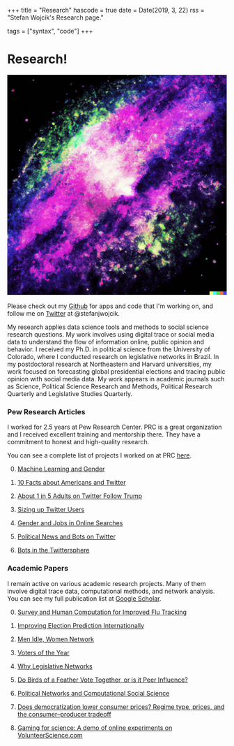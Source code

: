 +++
title = "Research"
hascode = true
date = Date(2019, 3, 22)
rss = "Stefan Wojcik's Research page."

tags = ["syntax", "code"]
+++

# Research!

![a descriptive caption](/images/nebula.png)

Please check out my [Github](https://github.com/stefanjwojcik) for apps and code that I'm working on,
and follow me on [Twitter](https://www.twitter.com) at @stefanjwojcik.

My research applies data science tools and methods to social science research questions.
My work involves using digital trace or social media data to understand the flow of information online,
public opinion and behavior. I received my Ph.D. in political science from the University of Colorado,
 where I conducted research on legislative networks in Brazil. In my postdoctoral research at Northeastern
 and Harvard universities, my work focused on forecasting global presidential elections and tracing public
 opinion with social media data. My work appears in academic journals such as Science, Political
 Science Research and Methods, Political Research Quarterly and Legislative Studies Quarterly.


### Pew Research Articles

I worked for 2.5 years at Pew Research Center. PRC is a great organization and I received
excellent training and mentorship there. They have a commitment to honest and high-quality
research.

You can see a complete list of projects I worked on at PRC [here](https://www.pewresearch.org/staff/stefan-wojcik/).

0. [Machine Learning and Gender](https://www.pewresearch.org/internet/2019/09/05/the-challenges-of-using-machine-learning-to-identify-gender-in-images/)

0. [10 Facts about Americans and Twitter](https://www.pewresearch.org/fact-tank/2019/08/02/10-facts-about-americans-and-twitter/)

0. [About 1 in 5 Adults on Twitter Follow Trump](https://www.pewresearch.org/fact-tank/2019/07/15/about-one-in-five-adult-twitter-users-in-the-u-s-follow-trump/)

0. [Sizing up Twitter Users](https://www.pewresearch.org/internet/2019/04/24/sizing-up-twitter-users/)

0. [Gender and Jobs in Online Searches](https://www.pewsocialtrends.org/2018/12/17/gender-and-jobs-in-online-image-searches/)

0. [Political News and Bots on Twitter](https://www.pewresearch.org/fact-tank/2018/06/21/the-news-that-bots-share-on-twitter-tends-not-to-focus-on-politics/)

0. [Bots in the Twittersphere](https://www.pewresearch.org/internet/2018/04/09/bots-in-the-twittersphere/)

### Academic Papers

I remain active on various academic research projects. Many of them involve digital trace data, computational methods,
and network analysis. You can see my full publication list at [Google Scholar](https://scholar.google.com/citations?user=tMy5ZTMAAAAJ&hl=en&oi=ao).

0. [Survey and Human Computation for Improved Flu Tracking](https://www.nature.com/articles/s41467-020-20206-z)

0. [Improving Election Prediction Internationally](https://www.davidlazer.com/sites/default/files/publications/KennedyWojcikLazer2017.pdf)

0. [Men Idle, Women Network](https://onlinelibrary.wiley.com/doi/abs/10.1111/lsq.12169)

0. [Voters of the Year](https://www.aaai.org/ocs/index.php/ICWSM/ICWSM17/paper/viewPDFInterstitial/15600/14849)

0. [Why Legislative Networks](https://pdfs.semanticscholar.org/3801/a8f965706016e3f0e48e0a30298b11b3186d.pdf)

0. [Do Birds of a Feather Vote Together, or is it Peer Influence?](https://journals.sagepub.com/doi/pdf/10.1177/1065912917722417)

0. [Political Networks and Computational Social Science](http://books.google.com/books?hl=en&lr=&id=sWEwDwAAQBAJ&oi=fnd&pg=PA115&dq=info:AMGmium40P0J:scholar.google.com&ots=brp0KX5jDm&sig=5fCPDGyGijF4-RzNVTC95d9y10U)

0. [Does democratization lower consumer prices? Regime type, prices, and the consumer–producer tradeoff](https://www.colorado.edu/faculty/baker/sites/default/files/attached-files/baker_and_wojcik_ipsr_website.pdf)

0. [Gaming for science: A demo of online experiments on VolunteerScience.com](https://dl.acm.org/doi/abs/10.1145/2818052.2874332)